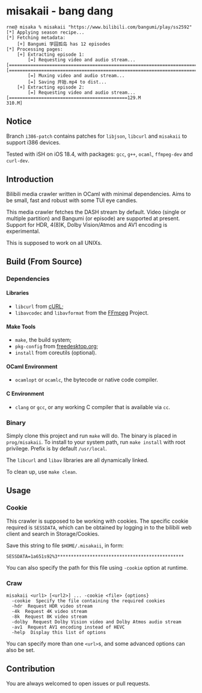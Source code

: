 # misakaii - bang dang

```
rne@ misaka % misakaii "https://www.bilibili.com/bangumi/play/ss2592"
[*] Applying season recipe...
[*] Fetching metadata:
    [+] Bangumi 学园孤岛 has 12 episodes
[*] Processing pages:
    [+] Extracting episode 1:
        [=] Requesting video and audio stream...
[====================================================================================================================130.M]
[====================================================================================================================29.6M]
        [=] Muxing video and audio stream...
        [=] Saving 开始.mp4 to dist...
    [+] Extracting episode 2:
        [=] Requesting video and audio stream...
[============================================129.M                                                                   310.M]
```

## Notice

Branch `i386-patch` contains patches for `libjson`, `libcurl` and `misakaii` to support i386 devices.

Tested with iSH on iOS 18.4, with packages: `gcc`, `g++`, `ocaml`, `ffmpeg-dev` and `curl-dev`.

## Introduction

Bilibili media crawler written in OCaml with minimal dependencies. Aims to be small,
fast and robust with some TUI eye candies.

This media crawler fetches the DASH stream by default. Video (single or multiple partition)
and Bangumi (or episode) are supported at present. Support for HDR, 4(8)K, Dolby Vision/Atmos
and AV1 encoding is experimental.

This is supposed to work on all UNIXs.

## Build (From Source)

### Dependencies

#### Libraries

- `libcurl` from [cURL](https://curl.se/docs/manpage.html);
- `libavcodec` and `libavformat` from the [FFmpeg](https://ffmpeg.org) Project.

#### Make Tools

- `make`, the build system;
- `pkg-config` from [freedesktop.org](https://www.freedesktop.org/wiki/Software/pkg-config/);
- `install` from coreutils (optional).

#### OCaml Environment

- `ocamlopt` or `ocamlc`, the bytecode or native code compiler.

#### C Environment

- `clang` or `gcc`, or any working C compiler that is available via `cc`.

### Binary

Simply clone this project and run `make` will do. The binary is placed in `prog/misakaii`.
To install to your system path, run `make install` with root privilege. Prefix is by default
`/usr/local`.

The `libcurl` and `libav` libraries are all dynamically linked.

To clean up, use `make clean`.

## Usage

### Cookie

This crawler is supposed to be working with cookies. The specific cookie required is `SESSDATA`,
which can be obtained by logging in to the bilibili web client and search in Storage/Cookies.

Save this string to file `$HOME/.misakaii`, in form:

```
SESSDATA=1a651s92%3***********************************************
```

You can also specify the path for this file using `-cookie` option at runtime.

### Craw

```
misakaii <url1> [<url2>] ... -cookie <file> {options}
  -cookie  Specify the file containing the required cookies
  -hdr  Request HDR video stream
  -4k  Request 4K video stream
  -8k  Request 8K video stream
  -dolby  Request Dolby Vision video and Dolby Atmos audio stream
  -av1  Request AV1 encoding instead of HEVC
  -help  Display this list of options
```

You can specify more than one `<url>`s, and some advanced options can also be set.

## Contribution

You are always welcomed to open issues or pull requests.

